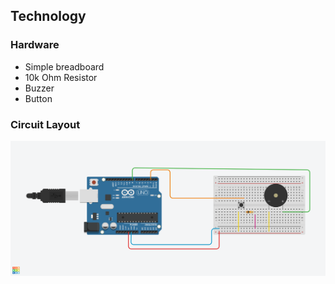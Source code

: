 ## Technology

### **Hardware**
- Simple breadboard
- 10k Ohm Resistor
- Buzzer
- Button

### **Circuit Layout**
![image](BuzzButtonLayout.png)

